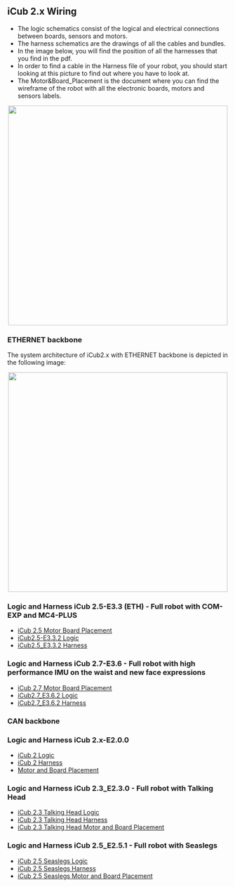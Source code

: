 ## iCub 2.x Wiring 


- The logic schematics consist of the logical and electrical connections between boards, sensors and motors. 
- The harness schematics are the drawings of all the cables and bundles.
- In the image below, you will find the position of all the harnesses that you find in the pdf. 
- In order to find a cable in the Harness file of your robot, you should start looking at this picture to find out where you have to look at. 
- The Motor&Board_Placement is the document where you can find the wireframe of the robot with all the electronic boards, motors and sensors labels.


<center> <img src ="../img/Harness_position.png" width=500>       
</center>

### **ETHERNET backbone**

The system architecture of iCub2.x with ETHERNET backbone is depicted in the following image:

<center> <img src ="../img/Architecture_iCub2.5-E3.2.png" width=500>
         
</center>

### Logic and Harness iCub 2.5-E3.3 (ETH) - Full robot with **COM-EXP** and **MC4-PLUS**
 
- [iCub 2.5 Motor Board Placement](https://github.com/icub-tech-iit/electronics-wiring-public/blob/master/icub2.5/iCub%20wiring%20Rev3.3%20COM-EXP%20and%20MC4-PLUS%20and%20BatteryPack/pdf/Motor%20and%20board%20placement_iCub2.5.pdf) 
- [iCub2.5-E3.3.2 Logic](https://github.com/icub-tech-iit/electronics-wiring-public/blob/master/icub2.5/iCub%20wiring%20Rev3.3%20COM-EXP%20and%20MC4-PLUS%20and%20BatteryPack/pdf/iCub2.5-E3.3.2_5672_Logic.pdf)
- [iCub2.5_E3.3.2 Harness](https://github.com/icub-tech-iit/electronics-wiring-public/blob/master/icub2.5/iCub%20wiring%20Rev3.3%20COM-EXP%20and%20MC4-PLUS%20and%20BatteryPack/pdf/iCub2.5_E3.3.2_6070_Harness.pdf) 
        
### Logic and Harness iCub 2.7-E3.6 - Full robot with high performance IMU on the waist and new face expressions

- [iCub 2.7 Motor Board Placement](https://github.com/icub-tech-iit/electronics-wiring-public/blob/master/icub2.5/iCub%20wiring%20Rev3.3%20COM-EXP%20and%20MC4-PLUS%20and%20BatteryPack/pdf/Motor%20and%20board%20placement_iCub2.5.pdf) 
- [iCub2.7_E3.6.2 Logic](https://github.com/icub-tech-iit/electronics-wiring-public/blob/master/icub2.7/pdf/iCub2.7_E3.6.2_14838_Logic.pdf)
- [iCub2.7_E3.6.2 Harness](https://github.com/icub-tech-iit/electronics-wiring-public/blob/master/icub2.7/pdf/iCub2.7_E3.6.2_14839_Harness.pdf)


### **CAN backbone**


### Logic and Harness iCub 2.x-E2.0.0 
- [iCub 2 Logic](https://github.com/icub-tech-iit/electronics-wiring-public/blob/master/icub2/icub-2.0.0/pdf/iCub%202_2.0.0_XXXX_Logic.pdf)
- [iCub 2 Harness](https://github.com/icub-tech-iit/electronics-wiring-public/blob/master/icub2/icub-2.0.0/pdf/iCub%202_2.0.0_XXXX_Harness.pdf)
- [Motor and Board Placement](https://github.com/icub-tech-iit/electronics-wiring-public/blob/master/icub2/icub-2.0.0/pdf/Motor%26Board%20Placement.pdf)
### Logic and Harness iCub 2.3_E2.3.0 - Full robot with Talking Head
- [iCub 2.3 Talking Head Logic](https://github.com/icub-tech-iit/electronics-wiring-public/blob/master/icub2/icub-2.3.0-talkinghead/pdf/iCub%202_2.3.0_XXXX_Logic.pdf)
- [iCub 2.3 Talking Head Harness](https://github.com/icub-tech-iit/electronics-wiring-public/blob/master/icub2/icub-2.3.0-talkinghead/pdf/iCub%202_2.3.0_XXXX_Harness.pdf)
- [iCub 2.3 Talking Head Motor and Board Placement](https://github.com/icub-tech-iit/electronics-wiring-public/blob/master/icub2/icub-2.3.0-talkinghead/pdf/Motor%26Board%20Placement%20Talking%20H.pdf)
### Logic and Harness iCub 2.5_E2.5.1 - Full robot with Seaslegs
- [iCub 2.5 Seaslegs Logic](https://github.com/icub-tech-iit/electronics-wiring-public/blob/master/icub2/icub-2.5.1-seaslegs/pdf/iCub2_5_1_5672_B_Logic.pdf)
- [iCub 2.5 Seaslegs Harness](https://github.com/icub-tech-iit/electronics-wiring-public/blob/master/icub2/icub-2.5.1-seaslegs/pdf/iCub2_5_1_6070_A_Harness.pdf)
- [iCub 2.5 Seaslegs Motor and Board Placement](https://github.com/icub-tech-iit/electronics-wiring-public/blob/master/icub2/icub-2.5.1-seaslegs/pdf/Motor%26Board%20Placement.pdf)


